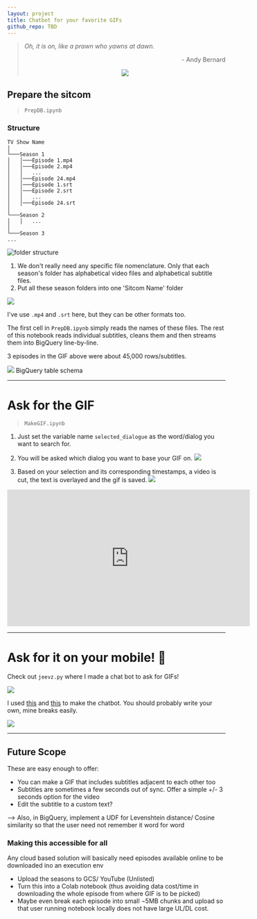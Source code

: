 ```yaml
---
layout: project
title: Chatbot for your favorite GIFs
github_repo: TBD
---
```


<blockquote class="blockquote">
    <p class="mb-0"><i>Oh, it is on, like a prawn who yawns at dawn.</i></p>
    <p style="text-align:right;">- Andy Bernard</p>
    <center><img src="gifgenerator_images/prawnwhoridesatdawn.gif"></center>
</blockquote>
    

## Prepare the sitcom
>`PrepDB.ipynb`
### Structure

```
TV Show Name
│
└───Season 1
│   │───Episode 1.mp4
│   │───Episode 2.mp4
│   │   ...
│   │───Episode 24.mp4
│   │───Episode 1.srt
│   │───Episode 2.srt
│   │   ...
│   │───Episode 24.srt
│   
└───Season 2
│   │   ...
│   
└───Season 3
...
```

![folder structure](gifgenerator_images/folder_struct.gif)

1. We don't really need any specific file nomenclature. Only that each season's folder has alphabetical video files and alphabetical subtitle files.
2. Put all these season folders into one 'Sitcom Name' folder

![](gifgenerator_images/haevyouprep.gif)

I've use `.mp4` and `.srt` here, but they can be other formats too.

The first cell in `PrepDB.ipynb` simply reads the names of these files. The rest of this notebook reads individual subtitles, cleans them and then streams them into BigQuery line-by-line.

3 episodes in the GIF above were about 45,000 rows/subtitles.

![](gifgenerator_images/bq_schema.jpg) BigQuery table schema


---

# Ask for the GIF
>`MakeGIF.ipynb`
1. Just set the variable name `selected_dialogue` as the word/dialog you want to search for.
2. You will be asked which dialog you want to base your GIF on.
![](gifgenerator_images/dialog_options.jpg)

3. Based on your selection and its corresponding timestamps, a video is cut, the text is overlayed and the gif is saved.
![](gifgenerator_images/gif_gen.gif)

<iframe width="560" height="315" src="https://www.youtube.com/embed/btR2OAGXCCU" frameborder="0" allow="accelerometer; autoplay; encrypted-media; gyroscope; picture-in-picture" allowfullscreen></iframe>

---

# Ask for it on your mobile! 📲

Check out `jeevz.py` where I made a chat bot to ask for GIFs!

![](gifgenerator_images/jeevz_chat_bot.jpeg)

I used [this](https://www.youtube.com/watch?v=5nhdxpoicW4) and [this](https://pypi.org/project/telegram-send/) to make the chatbot. You should probably write your own, mine breaks easily.

![](gifgenerator_images/putmanuredown.gif)

---

## Future Scope
These are easy enough to offer:
* You can make a GIF that includes subtitles adjacent to each other too
* Subtitles are sometimes a few seconds out of sync. Offer a simple +/- 3 seconds option for the video
* Edit the subtitle to a custom text?

--> Also, in BigQuery, implement a UDF for Levenshtein distance/ Cosine similarity so that the user need not remember it word for word


### Making this accessible for all
Any cloud based solution will basically need episodes available online to be downloaded ino an execution env
* Upload the seasons to GCS/ YouTube (Unlisted)
* Turn this into a Colab notebook (thus avoiding data cost/time in downloading the whole episode from where GIF is to be picked)
* Maybe even break each episode into small ¬5MB chunks and upload so that user running notebook locally does not have large UL/DL cost.



